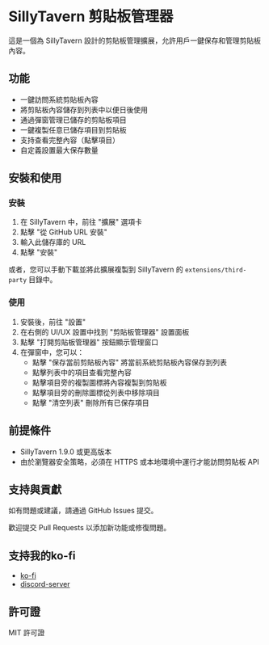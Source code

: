 # SillyTavern 剪貼板管理器

這是一個為 SillyTavern 設計的剪貼板管理擴展，允許用戶一鍵保存和管理剪貼板內容。

## 功能

* 一鍵訪問系統剪貼板內容
* 將剪貼板內容儲存到列表中以便日後使用
* 通過彈窗管理已儲存的剪貼板項目
* 一鍵複製任意已儲存項目到剪貼板
* 支持查看完整內容（點擊項目）
* 自定義設置最大保存數量

## 安裝和使用

### 安裝

1. 在 SillyTavern 中，前往 "擴展" 選項卡
2. 點擊 "從 GitHub URL 安裝"
3. 輸入此儲存庫的 URL
4. 點擊 "安裝"

或者，您可以手動下載並將此擴展複製到 SillyTavern 的 `extensions/third-party` 目錄中。

### 使用

1. 安裝後，前往 "設置"
2. 在右側的 UI/UX 設置中找到 "剪貼板管理器" 設置面板
3. 點擊 "打開剪貼板管理器" 按鈕顯示管理窗口
4. 在彈窗中，您可以：
   - 點擊 "保存當前剪貼板內容" 將當前系統剪貼板內容保存到列表
   - 點擊列表中的項目查看完整內容
   - 點擊項目旁的複製圖標將內容複製到剪貼板
   - 點擊項目旁的刪除圖標從列表中移除項目
   - 點擊 "清空列表" 刪除所有已保存項目

## 前提條件

* SillyTavern 1.9.0 或更高版本
* 由於瀏覽器安全策略，必須在 HTTPS 或本地環境中運行才能訪問剪貼板 API

## 支持與貢獻

如有問題或建議，請通過 GitHub Issues 提交。

歡迎提交 Pull Requests 以添加新功能或修復問題。

## 支持我的ko-fi

* [ko-fi](https://ko-fi.com/ogodwin10)
* [discord-server](https://discord.gg/QaU4UfHgka)

## 許可證

MIT 許可證
